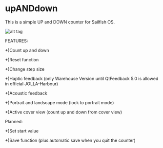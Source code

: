 upANDdown
=========
This is a simple UP and DOWN counter for Sailfish OS. 


![alt tag](https://github.com/mMjMm/upANDdown/blob/master/screenshots/20141220112618.png)

FEATURES:

+)Count up and down 

+)Reset function

+)Change step size 

+)Haptic feedback (only Warehouse Version until QtFeedback 5.0 is allowed in official JOLLA-Harbour)

+)Acoustic feedback

+)Portrait and landscape mode (lock to portrait mode)

+)Active cover view (count up and down from cover view)

Planned:

+)Set start value 

+)Save function (plus automatic save when you quit the counter)

